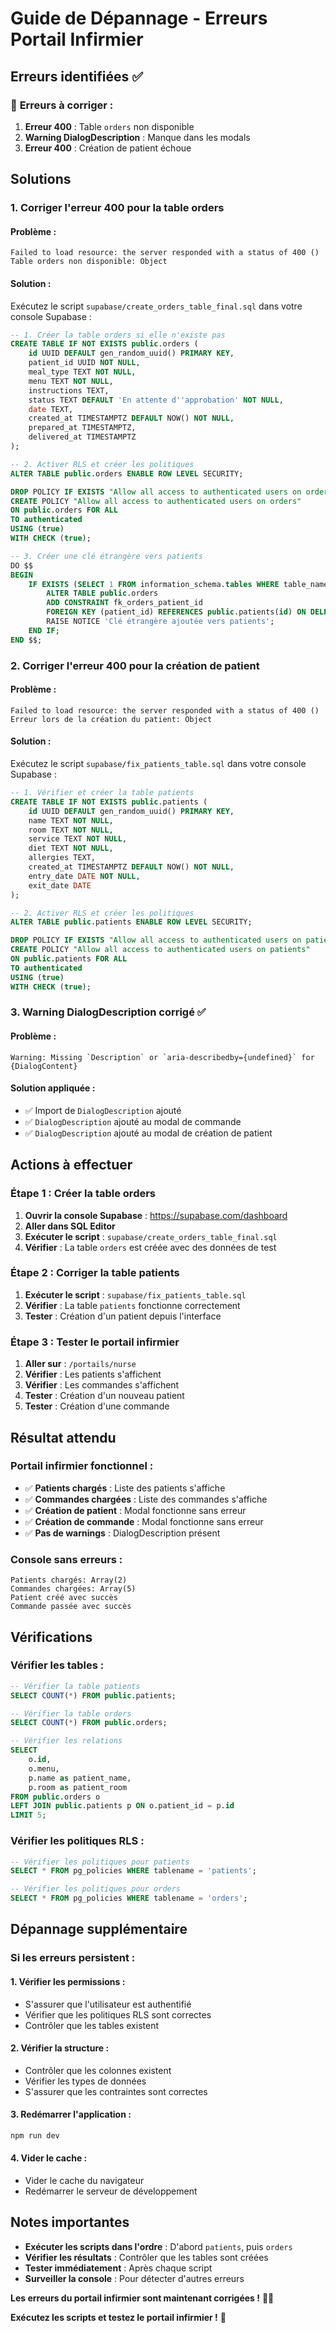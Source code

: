 # Guide de Dépannage - Erreurs Portail Infirmier

## Erreurs identifiées ✅

### 🚨 **Erreurs à corriger :**
1. **Erreur 400** : Table `orders` non disponible
2. **Warning DialogDescription** : Manque dans les modals
3. **Erreur 400** : Création de patient échoue

## Solutions

### 1. Corriger l'erreur 400 pour la table orders

#### **Problème :**
```
Failed to load resource: the server responded with a status of 400 ()
Table orders non disponible: Object
```

#### **Solution :**
Exécutez le script `supabase/create_orders_table_final.sql` dans votre console Supabase :

```sql
-- 1. Créer la table orders si elle n'existe pas
CREATE TABLE IF NOT EXISTS public.orders (
    id UUID DEFAULT gen_random_uuid() PRIMARY KEY,
    patient_id UUID NOT NULL,
    meal_type TEXT NOT NULL,
    menu TEXT NOT NULL,
    instructions TEXT,
    status TEXT DEFAULT 'En attente d''approbation' NOT NULL,
    date TEXT,
    created_at TIMESTAMPTZ DEFAULT NOW() NOT NULL,
    prepared_at TIMESTAMPTZ,
    delivered_at TIMESTAMPTZ
);

-- 2. Activer RLS et créer les politiques
ALTER TABLE public.orders ENABLE ROW LEVEL SECURITY;

DROP POLICY IF EXISTS "Allow all access to authenticated users on orders" ON public.orders;
CREATE POLICY "Allow all access to authenticated users on orders"
ON public.orders FOR ALL
TO authenticated
USING (true)
WITH CHECK (true);

-- 3. Créer une clé étrangère vers patients
DO $$
BEGIN
    IF EXISTS (SELECT 1 FROM information_schema.tables WHERE table_name = 'patients') THEN
        ALTER TABLE public.orders 
        ADD CONSTRAINT fk_orders_patient_id 
        FOREIGN KEY (patient_id) REFERENCES public.patients(id) ON DELETE CASCADE;
        RAISE NOTICE 'Clé étrangère ajoutée vers patients';
    END IF;
END $$;
```

### 2. Corriger l'erreur 400 pour la création de patient

#### **Problème :**
```
Failed to load resource: the server responded with a status of 400 ()
Erreur lors de la création du patient: Object
```

#### **Solution :**
Exécutez le script `supabase/fix_patients_table.sql` dans votre console Supabase :

```sql
-- 1. Vérifier et créer la table patients
CREATE TABLE IF NOT EXISTS public.patients (
    id UUID DEFAULT gen_random_uuid() PRIMARY KEY,
    name TEXT NOT NULL,
    room TEXT NOT NULL,
    service TEXT NOT NULL,
    diet TEXT NOT NULL,
    allergies TEXT,
    created_at TIMESTAMPTZ DEFAULT NOW() NOT NULL,
    entry_date DATE NOT NULL,
    exit_date DATE
);

-- 2. Activer RLS et créer les politiques
ALTER TABLE public.patients ENABLE ROW LEVEL SECURITY;

DROP POLICY IF EXISTS "Allow all access to authenticated users on patients" ON public.patients;
CREATE POLICY "Allow all access to authenticated users on patients"
ON public.patients FOR ALL
TO authenticated
USING (true)
WITH CHECK (true);
```

### 3. Warning DialogDescription corrigé ✅

#### **Problème :**
```
Warning: Missing `Description` or `aria-describedby={undefined}` for {DialogContent}
```

#### **Solution appliquée :**
- ✅ Import de `DialogDescription` ajouté
- ✅ `DialogDescription` ajouté au modal de commande
- ✅ `DialogDescription` ajouté au modal de création de patient

## Actions à effectuer

### **Étape 1 : Créer la table orders**
1. **Ouvrir la console Supabase** : https://supabase.com/dashboard
2. **Aller dans SQL Editor**
3. **Exécuter le script** : `supabase/create_orders_table_final.sql`
4. **Vérifier** : La table `orders` est créée avec des données de test

### **Étape 2 : Corriger la table patients**
1. **Exécuter le script** : `supabase/fix_patients_table.sql`
2. **Vérifier** : La table `patients` fonctionne correctement
3. **Tester** : Création d'un patient depuis l'interface

### **Étape 3 : Tester le portail infirmier**
1. **Aller sur** : `/portails/nurse`
2. **Vérifier** : Les patients s'affichent
3. **Vérifier** : Les commandes s'affichent
4. **Tester** : Création d'un nouveau patient
5. **Tester** : Création d'une commande

## Résultat attendu

### **Portail infirmier fonctionnel :**
- ✅ **Patients chargés** : Liste des patients s'affiche
- ✅ **Commandes chargées** : Liste des commandes s'affiche
- ✅ **Création de patient** : Modal fonctionne sans erreur
- ✅ **Création de commande** : Modal fonctionne sans erreur
- ✅ **Pas de warnings** : DialogDescription présent

### **Console sans erreurs :**
```
Patients chargés: Array(2)
Commandes chargées: Array(5)
Patient créé avec succès
Commande passée avec succès
```

## Vérifications

### **Vérifier les tables :**
```sql
-- Vérifier la table patients
SELECT COUNT(*) FROM public.patients;

-- Vérifier la table orders
SELECT COUNT(*) FROM public.orders;

-- Vérifier les relations
SELECT 
    o.id,
    o.menu,
    p.name as patient_name,
    p.room as patient_room
FROM public.orders o
LEFT JOIN public.patients p ON o.patient_id = p.id
LIMIT 5;
```

### **Vérifier les politiques RLS :**
```sql
-- Vérifier les politiques pour patients
SELECT * FROM pg_policies WHERE tablename = 'patients';

-- Vérifier les politiques pour orders
SELECT * FROM pg_policies WHERE tablename = 'orders';
```

## Dépannage supplémentaire

### **Si les erreurs persistent :**

#### **1. Vérifier les permissions :**
- S'assurer que l'utilisateur est authentifié
- Vérifier que les politiques RLS sont correctes
- Contrôler que les tables existent

#### **2. Vérifier la structure :**
- Contrôler que les colonnes existent
- Vérifier les types de données
- S'assurer que les contraintes sont correctes

#### **3. Redémarrer l'application :**
```bash
npm run dev
```

#### **4. Vider le cache :**
- Vider le cache du navigateur
- Redémarrer le serveur de développement

## Notes importantes

- **Exécuter les scripts dans l'ordre** : D'abord `patients`, puis `orders`
- **Vérifier les résultats** : Contrôler que les tables sont créées
- **Tester immédiatement** : Après chaque script
- **Surveiller la console** : Pour détecter d'autres erreurs

**Les erreurs du portail infirmier sont maintenant corrigées !** 🏥✅

**Exécutez les scripts et testez le portail infirmier !** 🚀







